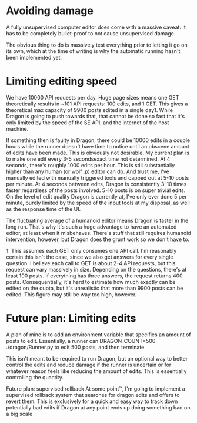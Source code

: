 
# Avoiding damage

A fully unsupervised computer editor does come with a massive caveat: It has to be completely bullet-proof to not cause unsupervised damage.

The obvious thing to do is massively test everything prior to letting it go on its own, which at the time of writing is why the automatic running hasn't been implemented yet.

# Limiting editing speed
We have 10000 API requests per day. Huge page sizes means one GET theoretically results in ~101 API requests: 100 edits, and 1 GET. This gives a theoretical max capacity of 9900 posts edited in a single day1. While Dragon is going to push towards that, that cannot be done so fast that it's only limited by the speed of the SE API, and the internet of the host machine.

If something then is faulty in Dragon, there could be 10000 edits in a couple hours while the runner doesn't have time to notice until an obscene amount of edits have been made. This is obviously not desirable. My current plan is to make one edit every 3-5 secondsexact time not determined. At 4 seconds, there's roughly 1000 edits per hour. This is still substantially higher than any human (or wolf :p) editor can do. And trust me, I've manually edited with manually triggered tools and capped out at 5-10 posts per minute. At 4 seconds between edits, Dragon is consistently 3-10 times faster regardless of the posts involved. 5-10 posts is on super trivial edits. On the level of edit quality Dragon is currently at, I've only ever done 5 per minute, purely limited by the speed of the input tools at my disposal, as well as the response time of the UI.

The fluctuating average of a humanoid editor means Dragon is faster in the long run. That's why it's such a huge advantage to have an automated editor, at least when it misbehaves. There's stuff that still requires humanoid intervention, however, but Dragon does the grunt work so we don't have to.

1: This assumes each GET only consumes one API call. I'm reasonably certain this isn't the case, since we also get answers for every single question. I believe each call to GET is about 2-4 API requests, but this request can vary massively in size. Depending on the questions, there's at least 100 posts. If everything has three answers, the request returns 400 posts. Consequentially, it's hard to estimate how much exactly can be edited on the quota, but it's unrealistic that more than 9900 posts can be edited. This figure may still be way too high, however.

# Future plan: Limiting edits
A plan of mine is to add an environment variable that specifies an amount of posts to edit. Essentially, a runner can DRAGON_COUNT=500 ./dragon/Runner.py to edit 500 posts, and then terminate.

This isn't meant to be required to run Dragon, but an optional way to better control the edits and reduce damage if the runner is uncertain or for whatever reason feels like reducing the amount of edits. This is essentially controlling the quantity.

Future plan: supervised rollback
At some point™️, I'm going to implement a supervised rollback system that searches for dragon edits and offers to revert them. This is exclusively for a quick and easy way to track down potentially bad edits if Dragon at any point ends up doing something bad on a big scale
